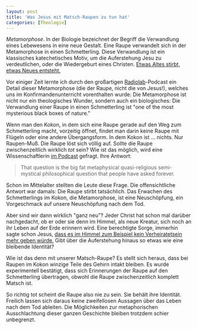 ```yaml
---
layout: post
title: 'Was Jesus mit Matsch-Raupen zu tun hat'
categories: [Theologie]
---
```


*Metamorphose*. In der Biologie bezeichnet der Begriff die Verwandlung eines Lebewesens in eine neue Gestalt. Eine Raupe verwandelt sich in der Metamorphose in einen Schmetterling. Diese Verwandlung ist ein klassisches katechetisches Motiv, um die Auferstehung Jesu zu verdeutlichen, oder die Wiedergeburt eines Christen. [Etwas Altes stirbt, etwas Neues entsteht.](http://www.bibleserver.com/text/LUT/2.Korinther5,17)

Vor einiger Zeit lernte ich durch den großartigen [Radiolab](http://www.radiolab.org/story/goo-and-you/)-Podcast ein Detail dieser Metamorphose (die der Raupe, nicht die von Jesus!), welches uns im Konfirmandenunterricht vorenthalten wurde: Die Metamorphose ist nicht nur ein theologisches Wunder, sondern auch ein biologisches: Die Verwandlung einer Raupe in einen Schmetterling ist "one of the most mysterious black boxes of nature."

Wenn man den Kokon, in dem sich eine Raupe gerade auf den Weg zum Schmetterling macht, vorzeitig öffnet, findet man darin keine Raupe mit Flügeln oder eine andere Übergangsform. In dem Kokon ist … nichts. Nur Raupen-Muß. Die Raupe löst sich völlig auf. Sollte die Raupe zwischenzeitlich wirklich *tot* sein? Wie ist das möglich, wird eine Wissenschaftlerin [im Podcast](http://www.radiolab.org/story/goo-and-you/) gefragt. Ihre Antwort:

>That question is the big fat metaphysical quasi-religious semi-mystical philosophical question that people have asked forever. 

Schon im Mittelalter stellten die Leute diese Frage. Die offensichtliche Antwort war damals: Die Raupe stirbt tatsächlich. Das Erwachen des Schmetterlings im Kokon, die Metamorphose, ist eine Neuschöpfung, ein Vorgeschmack auf unsere Neuschöpfung nach dem Tod.

Aber sind wir dann wirklich "ganz neu"? Jeder Christ hat schon mal darüber nachgedacht, ob er oder sie denn im Himmel, als neue Kreatur, sich noch an ihr Leben auf der Erde erinnern wird. Eine berechtigte Sorge, immerhin sagte schon Jesus, [dass es im Himmel zum Beispiel kein Verheiratetsein mehr geben würde.](http://www.bibleserver.com/text/LUT/Mt22,30) Gibt über die Auferstehung hinaus so etwas wie eine bleibende Identität?

Wie ist das denn mit unserer Matsch-Raupe? Es stellt sich heraus, dass bei Raupen im Kokon winzige Teile des Gehirn intakt bleiben. Es wurde experimentell bestätigt, dass sich Erinnerungen der Raupe auf den Schmetterling übertragen, obwohl die Raupe zwischenzeitlich komplett Matsch ist.

So richtig tot scheint die Raupe also nie zu sein. Sie behält ihre Identität. Freilich lassen sich daraus keine zweifellosen Aussagen über das Leben nach dem Tod ableiten. Die Möglichkeiten zur metaphorischen Ausschlachtung dieser ganzen Geschichte bleiben trotzdem schier unbegrenzt.